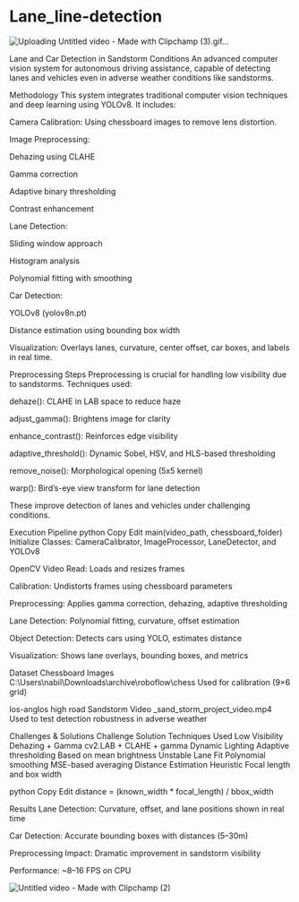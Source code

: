 # Lane_line-detection

![Uploading Untitled video - Made with Clipchamp (3).gif…]()




 Lane and Car Detection in Sandstorm Conditions
An advanced computer vision system for autonomous driving assistance, capable of detecting lanes and vehicles even in adverse weather conditions like sandstorms.

 Methodology
This system integrates traditional computer vision techniques and deep learning using YOLOv8. It includes:

Camera Calibration: Using chessboard images to remove lens distortion.

Image Preprocessing:

Dehazing using CLAHE

Gamma correction

Adaptive binary thresholding

Contrast enhancement

Lane Detection:

Sliding window approach

Histogram analysis

Polynomial fitting with smoothing

Car Detection:

YOLOv8 (yolov8n.pt)

Distance estimation using bounding box width

Visualization: Overlays lanes, curvature, center offset, car boxes, and labels in real time.

 Preprocessing Steps
Preprocessing is crucial for handling low visibility due to sandstorms. Techniques used:

dehaze(): CLAHE in LAB space to reduce haze

adjust_gamma(): Brightens image for clarity

enhance_contrast(): Reinforces edge visibility

adaptive_threshold(): Dynamic Sobel, HSV, and HLS-based thresholding

remove_noise(): Morphological opening (5x5 kernel)

warp(): Bird’s-eye view transform for lane detection


These improve detection of lanes and vehicles under challenging conditions.

 Execution Pipeline
python
Copy
Edit
main(video_path, chessboard_folder)
Initialize Classes: CameraCalibrator, ImageProcessor, LaneDetector, and YOLOv8

OpenCV Video Read: Loads and resizes frames

Calibration: Undistorts frames using chessboard parameters

Preprocessing: Applies gamma correction, dehazing, adaptive thresholding

Lane Detection: Polynomial fitting, curvature, offset estimation

Object Detection: Detects cars using YOLO, estimates distance

Visualization: Shows lane overlays, bounding boxes, and metrics

 Dataset
Chessboard Images
C:\Users\nabil\Downloads\archive\roboflow\chess
Used for calibration (9×6 grid)

los-anglos high road 
Sandstorm Video
_sand_storm_project_video.mp4
Used to test detection robustness in adverse weather

 Challenges & Solutions
Challenge	Solution	Techniques Used
Low Visibility	Dehazing + Gamma	cv2.LAB + CLAHE + gamma
Dynamic Lighting	Adaptive thresholding	Based on mean brightness
Unstable Lane Fit	Polynomial smoothing	MSE-based averaging
Distance Estimation	Heuristic	Focal length and box width

python
Copy
Edit
distance = (known_width * focal_length) / bbox_width

 Results
Lane Detection: Curvature, offset, and lane positions shown in real time

Car Detection: Accurate bounding boxes with distances (5–30m)

Preprocessing Impact: Dramatic improvement in sandstorm visibility

Performance: ~8–16 FPS on CPU


![Untitled video - Made with Clipchamp (2)](https://github.com/user-attachments/assets/141334f5-51c6-4cfa-bf86-4d984897f54c)


